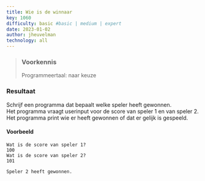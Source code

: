 ```yaml
---
title: Wie is de winnaar
key: 1060
difficulty: basic #basic | medium | expert
date: 2023-01-02
author: jheuvelman
technology: all
---
```






> ### Voorkennis
> Programmeertaal: naar keuze

### Resultaat
Schrijf een programma dat bepaalt welke speler heeft gewonnen.  
Het programma vraagt userinput voor de score van speler 1 en van speler 2.  
Het programma print wie er heeft gewonnen of dat er gelijk is gespeeld.

#### Voorbeeld
```shell
Wat is de score van speler 1? 
100
Wat is de score van speler 2?
101

Speler 2 heeft gewonnen.
```
